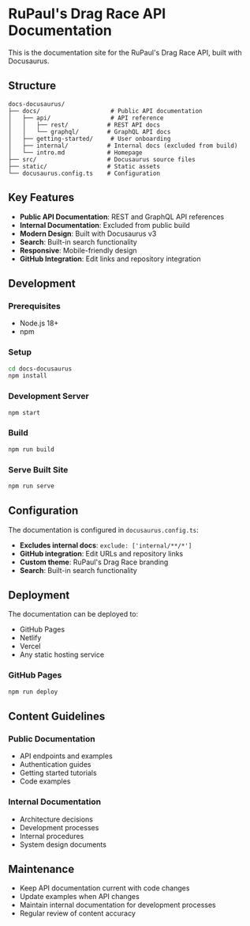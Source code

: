 # RuPaul's Drag Race API Documentation

This is the documentation site for the RuPaul's Drag Race API, built with Docusaurus.

## Structure

```
docs-docusaurus/
├── docs/                    # Public API documentation
│   ├── api/                 # API reference
│   │   ├── rest/           # REST API docs
│   │   └── graphql/        # GraphQL API docs
│   ├── getting-started/     # User onboarding
│   ├── internal/           # Internal docs (excluded from build)
│   └── intro.md            # Homepage
├── src/                    # Docusaurus source files
├── static/                 # Static assets
└── docusaurus.config.ts    # Configuration
```

## Key Features

- **Public API Documentation**: REST and GraphQL API references
- **Internal Documentation**: Excluded from public build
- **Modern Design**: Built with Docusaurus v3
- **Search**: Built-in search functionality
- **Responsive**: Mobile-friendly design
- **GitHub Integration**: Edit links and repository integration

## Development

### Prerequisites
- Node.js 18+
- npm

### Setup
```bash
cd docs-docusaurus
npm install
```

### Development Server
```bash
npm start
```

### Build
```bash
npm run build
```

### Serve Built Site
```bash
npm run serve
```

## Configuration

The documentation is configured in `docusaurus.config.ts`:

- **Excludes internal docs**: `exclude: ['internal/**/*']`
- **GitHub integration**: Edit URLs and repository links
- **Custom theme**: RuPaul's Drag Race branding
- **Search**: Built-in search functionality

## Deployment

The documentation can be deployed to:
- GitHub Pages
- Netlify
- Vercel
- Any static hosting service

### GitHub Pages
```bash
npm run deploy
```

## Content Guidelines

### Public Documentation
- API endpoints and examples
- Authentication guides
- Getting started tutorials
- Code examples

### Internal Documentation
- Architecture decisions
- Development processes
- Internal procedures
- System design documents

## Maintenance

- Keep API documentation current with code changes
- Update examples when API changes
- Maintain internal documentation for development processes
- Regular review of content accuracy
